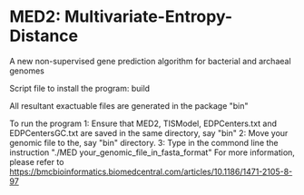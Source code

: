# MED2: Multivariate-Entropy-Distance
A new non-supervised gene prediction algorithm for bacterial and archaeal genomes

Script file to install the program:
 build

All resultant exactuable files are generated in the package "bin"

To run the program
1: Ensure that MED2, TISModel, EDPCenters.txt and EDPCentersGC.txt 
are saved in the same directory, say "bin"
2: Move your genomic file to the, say "bin" directory.
3: Type in the commond line the instruction "./MED your_genomic_file_in_fasta_format"
For more information, please refer to https://bmcbioinformatics.biomedcentral.com/articles/10.1186/1471-2105-8-97
